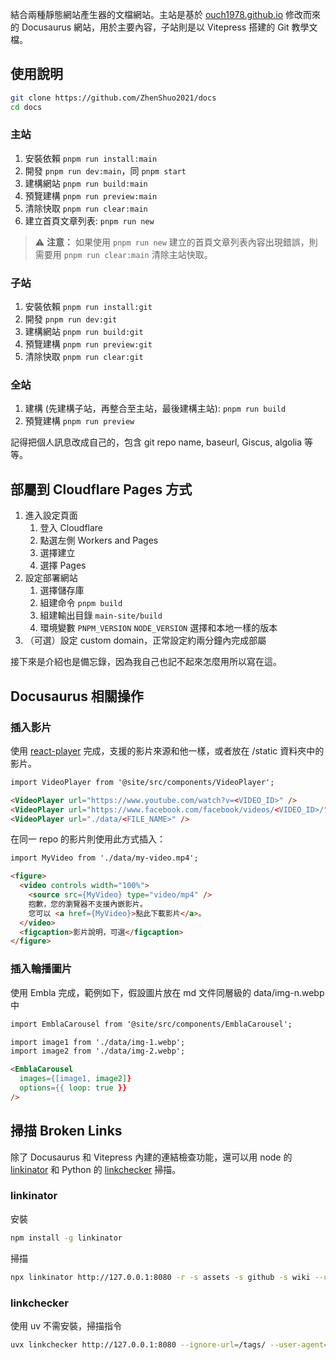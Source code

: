 結合兩種靜態網站產生器的文檔網站。主站是基於 [ouch1978.github.io](https://github.com/Ouch1978/ouch1978.github.io) 修改而來的 Docusaurus 網站，用於主要內容，子站則是以 Vitepress 搭建的 Git 教學文檔。

## 使用說明

```bash
git clone https://github.com/ZhenShuo2021/docs
cd docs
```

### 主站

1. 安裝依賴 `pnpm run install:main`
2. 開發 `pnpm run dev:main`，同 `pnpm start`
3. 建構網站 `pnpm run build:main`
4. 預覽建構 `pnpm run preview:main`
5. 清除快取 `pnpm run clear:main`
6. 建立首頁文章列表: `pnpm run new`

> ⚠️ **注意：** 如果使用 `pnpm run new` 建立的首頁文章列表內容出現錯誤，則需要用 `pnpm run clear:main` 清除主站快取。

### 子站

1. 安裝依賴 `pnpm run install:git`
2. 開發 `pnpm run dev:git`
3. 建構網站 `pnpm run build:git`
4. 預覽建構 `pnpm run preview:git`
5. 清除快取 `pnpm run clear:git`

### 全站

1. 建構 (先建構子站，再整合至主站，最後建構主站): `pnpm run build`
2. 預覽建構 `pnpm run preview`

記得把個人訊息改成自己的，包含 git repo name, baseurl, Giscus, algolia 等等。

## 部屬到 Cloudflare Pages 方式

1. 進入設定頁面
   1. 登入 Cloudflare
   2. 點選左側 Workers and Pages
   3. 選擇建立
   4. 選擇 Pages
2. 設定部署網站
   1. 選擇儲存庫
   2. 組建命令 `pnpm build`
   3. 組建輸出目錄 `main-site/build`
   4. 環境變數 `PNPM_VERSION` `NODE_VERSION` 選擇和本地一樣的版本
3. （可選）設定 custom domain，正常設定約兩分鐘內完成部屬

接下來是介紹也是備忘錄，因為我自己也記不起來怎麼用所以寫在這。

## Docusaurus 相關操作

### 插入影片

使用 [react-player](https://github.com/cookpete/react-player) 完成，支援的影片來源和他一樣，或者放在 /static 資料夾中的影片。

```md
import VideoPlayer from '@site/src/components/VideoPlayer';

<VideoPlayer url="https://www.youtube.com/watch?v=<VIDEO_ID>" />
<VideoPlayer url="https://www.facebook.com/facebook/videos/<VIDEO_ID>/" />
<VideoPlayer url="./data/<FILE_NAME>" />
```

在同一 repo 的影片則使用此方式插入：

```md
import MyVideo from './data/my-video.mp4';

<figure>
  <video controls width="100%">
    <source src={MyVideo} type="video/mp4" />
    抱歉，您的瀏覽器不支援內嵌影片。
    您可以 <a href={MyVideo}>點此下載影片</a>。
  </video>
  <figcaption>影片說明，可選</figcaption>
</figure>
```

### 插入輪播圖片

使用 Embla 完成，範例如下，假設圖片放在 md 文件同層級的 data/img-n.webp 中

```md
import EmblaCarousel from '@site/src/components/EmblaCarousel';

import image1 from './data/img-1.webp';
import image2 from './data/img-2.webp';

<EmblaCarousel
  images={[image1, image2]}
  options={{ loop: true }}
/>
```

## 掃描 Broken Links

除了 Docusaurus 和 Vitepress 內建的連結檢查功能，還可以用 node 的 [linkinator](https://github.com/JustinBeckwith/linkinator) 和 Python 的 [linkchecker](https://github.com/linkchecker/linkchecker) 掃描。

### linkinator

安裝

```sh
npm install -g linkinator
```

掃描

```sh
npx linkinator http://127.0.0.1:8080 -r -s assets -s github -s wiki --user-agent 'Mozilla/5.0 (Macintosh; Intel Mac OS X 10_15_7) AppleWebKit/537.36 (KHTML, like Gecko) Chrome/135.0.0.0 Safari/537.36' --verbosity error
```

### linkchecker

使用 uv 不需安裝，掃描指令

```sh
uvx linkchecker http://127.0.0.1:8080 --ignore-url=/tags/ --user-agent='Mozilla/5.0 (Macintosh; Intel Mac OS X 10_15_7) AppleWebKit/537.36 (KHTML, like Gecko) Chrome/135.0.0.0 Safari/537.36' -t 50
```
